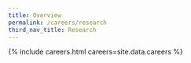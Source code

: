 ```yaml
---
title: Overview
permalink: /careers/research
third_nav_title: Research
---
```

{% include careers.html careers=site.data.careers %}